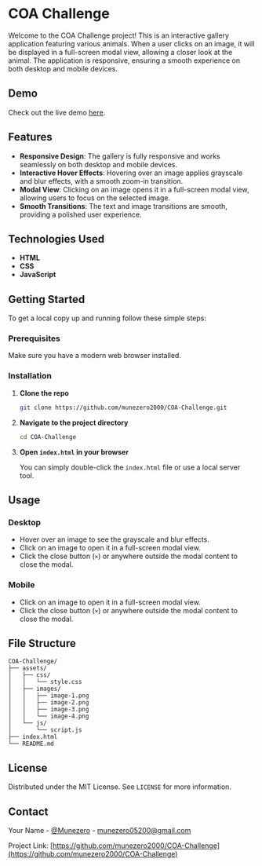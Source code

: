 # COA Challenge

Welcome to the COA Challenge project! This is an interactive gallery application featuring various animals. When a user clicks on an image, it will be displayed in a full-screen modal view, allowing a closer look at the animal. The application is responsive, ensuring a smooth experience on both desktop and mobile devices.

## Demo

Check out the live demo [here](https://munezero2000.github.io/COA-Challenge/).

## Features

- **Responsive Design**: The gallery is fully responsive and works seamlessly on both desktop and mobile devices.
- **Interactive Hover Effects**: Hovering over an image applies grayscale and blur effects, with a smooth zoom-in transition.
- **Modal View**: Clicking on an image opens it in a full-screen modal view, allowing users to focus on the selected image.
- **Smooth Transitions**: The text and image transitions are smooth, providing a polished user experience.

## Technologies Used

- **HTML**
- **CSS**
- **JavaScript**

## Getting Started

To get a local copy up and running follow these simple steps:

### Prerequisites

Make sure you have a modern web browser installed.

### Installation

1. **Clone the repo**

   ```sh
   git clone https://github.com/munezero2000/COA-Challenge.git
   ```

2. **Navigate to the project directory**

   ```sh
   cd COA-Challenge
   ```

3. **Open `index.html` in your browser**

   You can simply double-click the `index.html` file or use a local server tool.

## Usage

### Desktop

- Hover over an image to see the grayscale and blur effects.
- Click on an image to open it in a full-screen modal view.
- Click the close button (`×`) or anywhere outside the modal content to close the modal.

### Mobile

- Click on an image to open it in a full-screen modal view.
- Click the close button (`×`) or anywhere outside the modal content to close the modal.

## File Structure

```plaintext
COA-Challenge/
├── assets/
│   ├── css/
│   │   └── style.css
│   ├── images/
│   │   ├── image-1.png
│   │   ├── image-2.png
│   │   ├── image-3.png
│   │   └── image-4.png
│   └── js/
│       └── script.js
├── index.html
└── README.md
```

## License

Distributed under the MIT License. See `LICENSE` for more information.

## Contact

Your Name - [@Munezero](https://www.linkedin.com/in/munezero-ange-gabriel-140469234/) - munezero05200@gmail.com

Project Link: [https://github.com/munezero2000/COA-Challenge](https://github.com/munezero2000/COA-Challenge)

